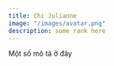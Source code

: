 ```yaml
---
title: Chi Julianne
image: "/images/avatar.png"
description: some rank here
---
```


Một số mô tả ở đây

